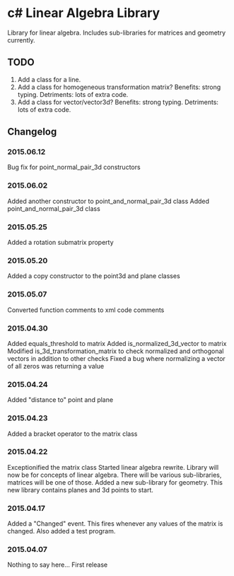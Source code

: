 # c# Linear Algebra Library
Library for linear algebra.  Includes sub-libraries for matrices and geometry currently.

## TODO
1. Add a class for a line.
2. Add a class for homogeneous transformation matrix?  Benefits: strong typing.  Detriments: lots of extra code.
3. Add a class for vector/vector3d?  Benefits: strong typing.  Detriments: lots of extra code.

## Changelog
### 2015.06.12
Bug fix for point_normal_pair_3d constructors

### 2015.06.02
Added another constructor to point_and_normal_pair_3d class
Added point_and_normal_pair_3d class

### 2015.05.25
Added a rotation submatrix property

### 2015.05.20
Added a copy constructor to the point3d and plane classes

### 2015.05.07
Converted function comments to xml code comments

### 2015.04.30
Added equals_threshold to matrix
Added is_normalized_3d_vector to matrix
Modified is_3d_transformation_matrix to check normalized and orthogonal vectors in addition to other checks
Fixed a bug where normalizing a vector of all zeros was returning a value

### 2015.04.24
Added "distance to" point and plane

### 2015.04.23
Added a bracket operator to the matrix class

### 2015.04.22
Exceptionified the matrix class
Started linear algebra rewrite.  Library will now be for concepts of linear algebra.  There will be various sub-libraries, matrices will be one of those.  Added a new sub-library for geometry.  This new library contains planes and 3d points to start.

### 2015.04.17
Added a "Changed" event.  This fires whenever any values of the matrix is changed.  Also added a test program.

### 2015.04.07
Nothing to say here... First release
